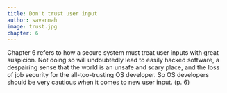 ```yaml
---
title: Don't trust user input
author: savannah
image: trust.jpg
chapter: 6
---
```

Chapter 6 refers to how a secure system must treat user inputs with great suspicion. Not doing so will undoubtedly lead to easily hacked software, a despairing sense that the world is an unsafe and scary place, and the loss of job security for the all-too-trusting OS developer. So OS developers should be very cautious when it comes to new user input. (p. 6)